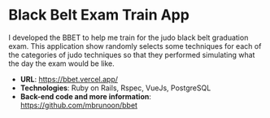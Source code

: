 # Black Belt Exam Train App
I developed the BBET to help me train for the judo black belt graduation exam. This application show randomly selects some techniques for each of the categories of judo techniques so that they performed simulating what the day the exam would be like.

 - **URL**:  https://bbet.vercel.app/
 - **Technologies**: Ruby on Rails, Rspec, VueJs, PostgreSQL
 - **Back-end code and more information**: https://github.com/mbrunoon/bbet